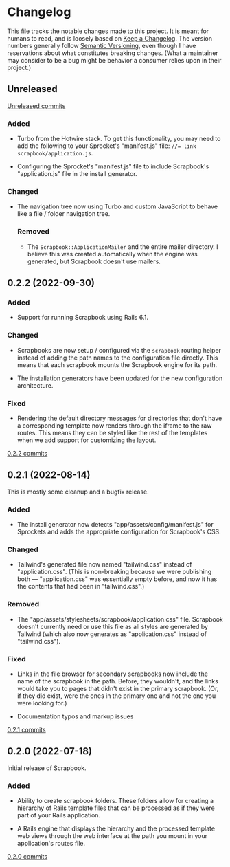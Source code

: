 # Changelog

This file tracks the notable changes made to this project. It is meant for humans to read,
and is loosely based on [Keep a Changelog](https://keepachangelog.com/en/1.0.0/). The
version numbers generally follow [Semantic Versioning](https://semver.org/spec/v2.0.0.html),
even though I have reservations about what constitutes breaking changes. (What a maintainer
may consider to be a bug might be behavior a consumer relies upon in their project.)

## Unreleased

[Unreleased commits](https://github.com/bfad/scrapbook/compare/v0.2.2...HEAD)

### Added

- Turbo from the Hotwire stack. To get this functionality, you may need to add the following
  to your Sprocket's "manifest.js" file: `//= link scrapbook/application.js`.

- Configuring the Sprocket's "manifest.js" file to include Scrapbook's "application.js" file
  in the install generator.

### Changed

- The navigation tree now using Turbo and custom JavaScript to behave like a file / folder
  navigation tree.

  ### Removed

  - The `Scrapbook::ApplicationMailer` and the entire mailer directory. I believe this was
    created automatically when the engine was generated, but Scrapbook doesn't use mailers.

## 0.2.2 (2022-09-30)

### Added

- Support for running Scrapbook using Rails 6.1.

### Changed

- Scrapbooks are now setup / configured via the `scrapbook` routing helper instead of adding
  the path names to the configuration file directly. This means that each scrapbook mounts
  the Scrapbook engine for its path.

- The installation generators have been updated for the new configuration architecture.

### Fixed

- Rendering the default directory messages for directories that don't have a corresponding
  template now renders through the iframe to the raw routes. This means they can be styled
  like the rest of the templates when we add support for customizing the layout.

[0.2.2 commits](https://github.com/bfad/scrapbook/compare/v0.2.1...v0.2.2)

## 0.2.1 (2022-08-14)

This is mostly some cleanup and a bugfix release.

### Added

- The install generator now detects "app/assets/config/manifest.js" for Sprockets and adds
  the appropriate configuration for Scrapbook's CSS.

### Changed

- Tailwind's generated file now named "tailwind.css" instead of "application.css". (This is
  non-breaking because we were publishing both — "application.css" was essentially empty
  before, and now it has the contents that had been in "tailwind.css".)

### Removed

- The "app/assets/stylesheets/scrapbook/application.css" file. Scrapbook doesn't currently
  need or use this file as all styles are generated by Tailwind (which also now generates as
  "application.css" instead of "tailwind.css").

### Fixed

- Links in the file browser for secondary scrapbooks now include the name of the scrapbook
  in the path. Before, they wouldn't, and the links would take you to pages that didn't
  exist in the primary scrapbook. (Or, if they did exist, were the ones in the primary one
  and not the one you were looking for.)

- Documentation typos and markup issues

[0.2.1 commits](https://github.com/bfad/scrapbook/compare/v0.2.0...v0.2.1)

## 0.2.0 (2022-07-18)

Initial release of Scrapbook.

### Added

- Ability to create scrapbook folders. These folders allow for creating a hierarchy of Rails
  template files that can be processed as if they were part of your Rails application.

- A Rails engine that displays the hierarchy and the processed template web views through
  the web interface at the path you mount in your application's routes file.

[0.2.0 commits](https://github.com/bfad/scrapbook/releases/tag/v0.2.0)

